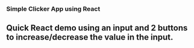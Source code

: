 ### Simple Clicker App using React

## Quick React demo using an input and 2 buttons to increase/decrease the value in the input.
